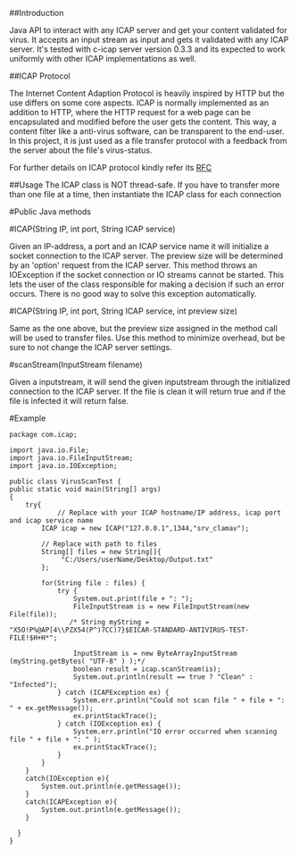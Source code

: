 ##Introduction

Java API to interact with any ICAP server and get your content validated for virus. It accepts an input stream as input and gets it validated with any ICAP server. It's tested with c-icap server version 0.3.3 and its expected to work uniformly with other ICAP implementations as well.

##ICAP Protocol

The Internet Content Adaption Protocol is heavily inspired by HTTP but the use differs on some core aspects. ICAP is normally implemented as an addition to HTTP, where the HTTP request for a web page can be encapsulated and modified before the user gets the content. This way, a content filter like a anti-virus software, can be transparent to the end-user. In this project, it is just used as a file transfer protocol with a feedback from the server about the file's virus-status.

For further details on ICAP protocol kindly refer its [RFC](http://tools.ietf.org/html/rfc3507) 

##Usage
The ICAP class is NOT thread-safe. If you have to transfer more than one file at a time, then instantiate the ICAP class for each connection

#Public Java methods

#ICAP(String IP, int port, String ICAP service)

Given an IP-address, a port and an ICAP service name it will initialize a socket connection to the ICAP server. The preview size will be determined by an 'option' request from the ICAP server. This method throws an IOException if the socket connection or IO streams cannot be started. This lets the user of the class responsible for making a decision if such an error occurs. There is no good way to solve this exception automatically.

#ICAP(String IP, int port, String ICAP service, int preview size)

Same as the one above, but the preview size assigned in the method call will be used to transfer files. Use this method to minimize overhead, but be sure to not change the ICAP server settings.

#scanStream(InputStream filename)

Given a inputstream, it will send the given inputstream through the initialized connection to the ICAP server. If the file is clean it will return true and if the file is infected it will return false. 

#Example



    package com.icap;

    import java.io.File;
    import java.io.FileInputStream;
    import java.io.IOException;

    public class VirusScanTest {
    public static void main(String[] args)
    {
        try{
                // Replace with your ICAP hostname/IP address, icap port and icap service name
            ICAP icap = new ICAP("127.0.0.1",1344,"srv_clamav");
            
            // Replace with path to files
            String[] files = new String[]{
                 "C:/Users/userName/Desktop/Output.txt"
            };
            
            for(String file : files) {
                try {
                    System.out.print(file + ": ");
                    FileInputStream is = new FileInputStream(new File(file));
                   /* String myString = "X5O!P%@AP[4\\PZX54(P^)7CC)7}$EICAR-STANDARD-ANTIVIRUS-TEST-FILE!$H+H*";
                    
                    InputStream is = new ByteArrayInputStream (myString.getBytes( "UTF-8" ) );*/
                    boolean result = icap.scanStream(is);
                    System.out.println(result == true ? "Clean" : "Infected");
                } catch (ICAPException ex) {
                    System.err.println("Could not scan file " + file + ": " + ex.getMessage());
                    ex.printStackTrace();
                } catch (IOException ex) {
                    System.err.println("IO error occurred when scanning file " + file + ": " );
                    ex.printStackTrace();
                }
            }
        }
        catch(IOException e){
            System.out.println(e.getMessage());
        }
        catch(ICAPException e){
            System.out.println(e.getMessage());
        }
        
      }
    }

